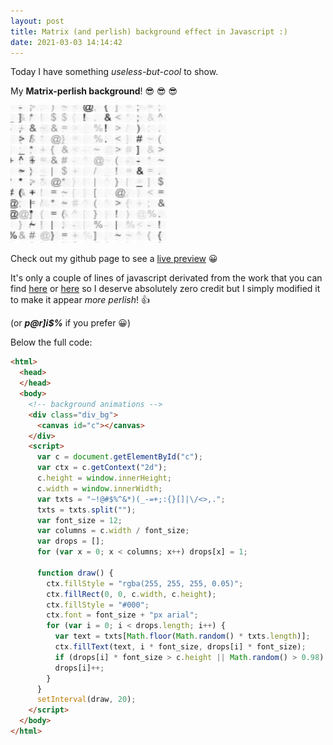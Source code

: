 ```yaml
---
layout: post
title: Matrix (and perlish) background effect in Javascript :)
date: 2021-03-03 14:14:42
---
```

Today I have something *useless-but-cool* to show. 

My **Matrix-perlish background**! :sunglasses: :sunglasses: :sunglasses:

![Perl Matrix](/assets/images/1gu4w7s5mytelczi5l1v.gif)

Check out my github page to see a [live preview](https://thibaultduponchelle.github.io/wawawa/pmtrx/) :grinning:

It's only a couple of lines of javascript derivated from the work that you can find [here](https://codepen.io/P3R0/pen/MwgoKv) or [here](https://codepen.io/wefiy/pen/WPpEwo) so I deserve absolutely zero credit but I simply modified it to make it appear *more perlish*! :+1:

(or ***p@r]i$%*** if you prefer :grinning:)



Below the full code:
```html
<html>
  <head>
  </head>
  <body>
    <!-- background animations -->
    <div class="div_bg">
      <canvas id="c"></canvas>
    </div>
    <script>
      var c = document.getElementById("c");
      var ctx = c.getContext("2d");
      c.height = window.innerHeight;
      c.width = window.innerWidth;
      var txts = "~!@#$%^&*)(_-=+;:{}[]|\/<>,.";
      txts = txts.split("");
      var font_size = 12;
      var columns = c.width / font_size;
      var drops = [];
      for (var x = 0; x < columns; x++) drops[x] = 1;
    
      function draw() {
        ctx.fillStyle = "rgba(255, 255, 255, 0.05)";
        ctx.fillRect(0, 0, c.width, c.height);
        ctx.fillStyle = "#000";
        ctx.font = font_size + "px arial";
        for (var i = 0; i < drops.length; i++) {
          var text = txts[Math.floor(Math.random() * txts.length)];
          ctx.fillText(text, i * font_size, drops[i] * font_size);
          if (drops[i] * font_size > c.height || Math.random() > 0.98) drops[i] = 0;
          drops[i]++;
        }
      }
      setInterval(draw, 20);
    </script>
  </body>
</html>
```


